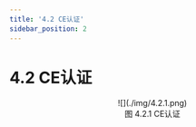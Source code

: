 ```yaml
---
title: '4.2 CE认证'
sidebar_position: 2
---
```




# 4.2 CE认证

<center>
![](./img/4.2.1.png)<br />
图 4.2.1 CE认证
</center>
